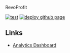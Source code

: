 RevoProfit

[![test](https://github.com/ulyssetsd/revo-profit/actions/workflows/dotnet-test.yml/badge.svg)](https://github.com/ulyssetsd/revo-profit/actions/workflows/dotnet-test.yml)
[![deploy github page](https://github.com/ulyssetsd/revoprofit/actions/workflows/dotnet-deploy-github.yml/badge.svg)](https://github.com/ulyssetsd/revoprofit/actions/workflows/dotnet-deploy-github.yml)

## Links

- [Analytics Dashboard](https://ulyssetsd.goatcounter.com/)
